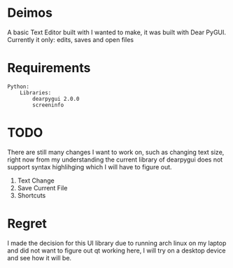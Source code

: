 # Deimos

A basic Text Editor built with I wanted to make, it was built with Dear PyGUI.
    Currently it only: edits, saves and open files

# Requirements

    Python:
        Libraries:
            dearpygui 2.0.0
            screeninfo

# TODO

There are still many changes I want to work on, such as changing text size, right now from my understanding the current library of dearpygui does not support syntax highlihging which I will have to figure out.

1. Text Change
2. Save Current File
3. Shortcuts

# Regret

I made the decision for this UI library due to running arch linux on my laptop and did not want to figure out qt working here, I will try on a desktop device and see how it will be.